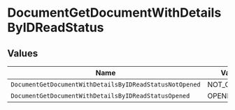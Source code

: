# DocumentGetDocumentWithDetailsByIDReadStatus


## Values

| Name                                                    | Value                                                   |
| ------------------------------------------------------- | ------------------------------------------------------- |
| `DocumentGetDocumentWithDetailsByIDReadStatusNotOpened` | NOT_OPENED                                              |
| `DocumentGetDocumentWithDetailsByIDReadStatusOpened`    | OPENED                                                  |